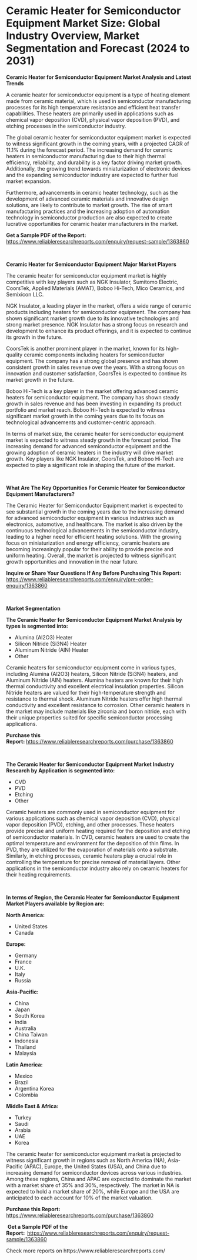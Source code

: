 <p><h1>Ceramic Heater for Semiconductor Equipment Market Size: Global Industry Overview, Market Segmentation and Forecast (2024 to 2031)</h1></p><p><strong>Ceramic Heater for Semiconductor Equipment Market Analysis and Latest Trends</strong></p>
<p><p>A ceramic heater for semiconductor equipment is a type of heating element made from ceramic material, which is used in semiconductor manufacturing processes for its high temperature resistance and efficient heat transfer capabilities. These heaters are primarily used in applications such as chemical vapor deposition (CVD), physical vapor deposition (PVD), and etching processes in the semiconductor industry.</p><p>The global ceramic heater for semiconductor equipment market is expected to witness significant growth in the coming years, with a projected CAGR of 11.1% during the forecast period. The increasing demand for ceramic heaters in semiconductor manufacturing due to their high thermal efficiency, reliability, and durability is a key factor driving market growth. Additionally, the growing trend towards miniaturization of electronic devices and the expanding semiconductor industry are expected to further fuel market expansion.</p><p>Furthermore, advancements in ceramic heater technology, such as the development of advanced ceramic materials and innovative design solutions, are likely to contribute to market growth. The rise of smart manufacturing practices and the increasing adoption of automation technology in semiconductor production are also expected to create lucrative opportunities for ceramic heater manufacturers in the market.</p></p>
<p><strong>Get a Sample PDF of the Report:&nbsp;</strong> <a href="https://www.reliableresearchreports.com/enquiry/request-sample/1363860">https://www.reliableresearchreports.com/enquiry/request-sample/1363860</a></p>
<p>&nbsp;</p>
<p><strong>Ceramic Heater for Semiconductor Equipment Major Market Players</strong></p>
<p><p>The ceramic heater for semiconductor equipment market is highly competitive with key players such as NGK Insulator, Sumitomo Electric, CoorsTek, Applied Materials (AMAT), Boboo Hi-Tech, Mico Ceramics, and Semixicon LLC. </p><p>NGK Insulator, a leading player in the market, offers a wide range of ceramic products including heaters for semiconductor equipment. The company has shown significant market growth due to its innovative technologies and strong market presence. NGK Insulator has a strong focus on research and development to enhance its product offerings, and it is expected to continue its growth in the future.</p><p>CoorsTek is another prominent player in the market, known for its high-quality ceramic components including heaters for semiconductor equipment. The company has a strong global presence and has shown consistent growth in sales revenue over the years. With a strong focus on innovation and customer satisfaction, CoorsTek is expected to continue its market growth in the future.</p><p>Boboo Hi-Tech is a key player in the market offering advanced ceramic heaters for semiconductor equipment. The company has shown steady growth in sales revenue and has been investing in expanding its product portfolio and market reach. Boboo Hi-Tech is expected to witness significant market growth in the coming years due to its focus on technological advancements and customer-centric approach.</p><p>In terms of market size, the ceramic heater for semiconductor equipment market is expected to witness steady growth in the forecast period. The increasing demand for advanced semiconductor equipment and the growing adoption of ceramic heaters in the industry will drive market growth. Key players like NGK Insulator, CoorsTek, and Boboo Hi-Tech are expected to play a significant role in shaping the future of the market.</p></p>
<p>&nbsp;</p>
<p><strong>What Are The Key Opportunities For Ceramic Heater for Semiconductor Equipment Manufacturers?</strong></p>
<p><p>The Ceramic Heater for Semiconductor Equipment market is expected to see substantial growth in the coming years due to the increasing demand for advanced semiconductor equipment in various industries such as electronics, automotive, and healthcare. The market is also driven by the continuous technological advancements in the semiconductor industry, leading to a higher need for efficient heating solutions. With the growing focus on miniaturization and energy efficiency, ceramic heaters are becoming increasingly popular for their ability to provide precise and uniform heating. Overall, the market is projected to witness significant growth opportunities and innovation in the near future.</p></p>
<p><strong>Inquire or Share Your Questions If Any Before Purchasing This Report:</strong> <a href="https://www.reliableresearchreports.com/enquiry/pre-order-enquiry/1363860">https://www.reliableresearchreports.com/enquiry/pre-order-enquiry/1363860</a></p>
<p>&nbsp;</p>
<p><strong>Market Segmentation</strong></p>
<p><strong>The Ceramic Heater for Semiconductor Equipment Market Analysis by types is segmented into:</strong></p>
<p><ul><li>Alumina (Al2O3) Heater</li><li>Silicon Nitride (Si3N4) Heater</li><li>Aluminum Nitride (AlN) Heater</li><li>Other</li></ul></p>
<p><p>Ceramic heaters for semiconductor equipment come in various types, including Alumina (Al2O3) heaters, Silicon Nitride (Si3N4) heaters, and Aluminum Nitride (AlN) heaters. Alumina heaters are known for their high thermal conductivity and excellent electrical insulation properties. Silicon Nitride heaters are valued for their high-temperature strength and resistance to thermal shock. Aluminum Nitride heaters offer high thermal conductivity and excellent resistance to corrosion. Other ceramic heaters in the market may include materials like zirconia and boron nitride, each with their unique properties suited for specific semiconductor processing applications.</p></p>
<p><strong>Purchase this Report:&nbsp;</strong><a href="https://www.reliableresearchreports.com/purchase/1363860">https://www.reliableresearchreports.com/purchase/1363860</a></p>
<p>&nbsp;</p>
<p><strong>The Ceramic Heater for Semiconductor Equipment Market Industry Research by Application is segmented into:</strong></p>
<p><ul><li>CVD</li><li>PVD</li><li>Etching</li><li>Other</li></ul></p>
<p><p>Ceramic heaters are commonly used in semiconductor equipment for various applications such as chemical vapor deposition (CVD), physical vapor deposition (PVD), etching, and other processes. These heaters provide precise and uniform heating required for the deposition and etching of semiconductor materials. In CVD, ceramic heaters are used to create the optimal temperature and environment for the deposition of thin films. In PVD, they are utilized for the evaporation of materials onto a substrate. Similarly, in etching processes, ceramic heaters play a crucial role in controlling the temperature for precise removal of material layers. Other applications in the semiconductor industry also rely on ceramic heaters for their heating requirements.</p></p>
<p>&nbsp;</p>
<p><strong>In terms of Region, the Ceramic Heater for Semiconductor Equipment Market Players available by Region are:</strong></p>
<p>
    <p> <strong> North America: </strong>
        <ul>
            <li>United States</li>
            <li>Canada</li>
        </ul>
        </p> 
    <p> <strong> Europe: </strong>
        <ul>
            <li>Germany</li>
            <li>France</li>
            <li>U.K.</li>
            <li>Italy</li>
            <li>Russia</li>
        </ul>
        </p> 
    <p> <strong> Asia-Pacific: </strong>
        <ul>
            <li>China</li>
            <li>Japan</li>
            <li>South Korea</li>
            <li>India</li>
            <li>Australia</li>
            <li>China Taiwan</li>
            <li>Indonesia</li>
            <li>Thailand</li>
            <li>Malaysia</li>
        </ul>
        </p> 
    <p> <strong> Latin America: </strong>
        <ul>
            <li>Mexico</li>
            <li>Brazil</li>
            <li>Argentina Korea</li>
            <li>Colombia</li>
        </ul>
        </p> 
    <p> <strong> Middle East & Africa: </strong>
        <ul>
            <li>Turkey</li>
            <li>Saudi</li>
            <li>Arabia</li>
            <li>UAE</li>
            <li>Korea</li>
        </ul>
    </p>
    </p>
<p><p>The ceramic heater for semiconductor equipment market is projected to witness significant growth in regions such as North America (NA), Asia-Pacific (APAC), Europe, the United States (USA), and China due to increasing demand for semiconductor devices across various industries. Among these regions, China and APAC are expected to dominate the market with a market share of 35% and 30%, respectively. The market in NA is expected to hold a market share of 20%, while Europe and the USA are anticipated to each account for 10% of the market valuation.</p></p>
<p><strong>Purchase this Report: </strong><a href="https://www.reliableresearchreports.com/purchase/1363860">https://www.reliableresearchreports.com/purchase/1363860</a></p>
<p>&nbsp;<strong>Get a Sample PDF of the Report:&nbsp;&nbsp;</strong><a href="https://www.reliableresearchreports.com/enquiry/request-sample/1363860">https://www.reliableresearchreports.com/enquiry/request-sample/1363860</a></p>
<p><strong></strong></p>
<p>Check more reports on https://www.reliableresearchreports.com/</p>
